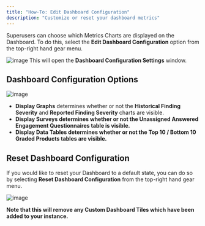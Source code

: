 ```yaml
---
title: "How-To: Edit Dashboard Configuration"
description: "Customize or reset your dashboard metrics"
---
```


Superusers can choose which Metrics Charts are displayed on the Dashboard. To do this, select the **Edit Dashboard Configuration** option from the top\-right hand gear menu.

![image](images/How-To_Edit_Dashboard_Configuration.png)
This will open the **Dashboard Configuration Settings** window.

## Dashboard Configuration Options

![image](images/How-To_Edit_Dashboard_Configuration_2.png)

* **Display Graphs** determines whether or not the **Historical Finding Severity** and **Reported Finding Severity** charts are visible.
* **Display Surveys determines whether or not the Unassigned Answered Engagement Questionnaires table is visible.**
* **Display Data Tables determines whether or not the Top 10 / Bottom 10 Graded Products tables are visible.**

## Reset Dashboard Configuration

If you would like to reset your Dashboard to a default state, you can do so by selecting **Reset Dashboard Configuration** from the top\-right hand gear menu.

![image](images/How-To_Edit_Dashboard_Configuration_3.png)

**Note that this will remove any Custom Dashboard Tiles which have been added to your instance.**
